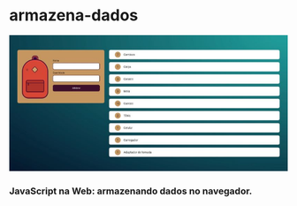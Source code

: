 # armazena-dados
![armazena-dados](./img/armazenando-dados-800x390.jpg)

### JavaScript na Web: armazenando dados no navegador.